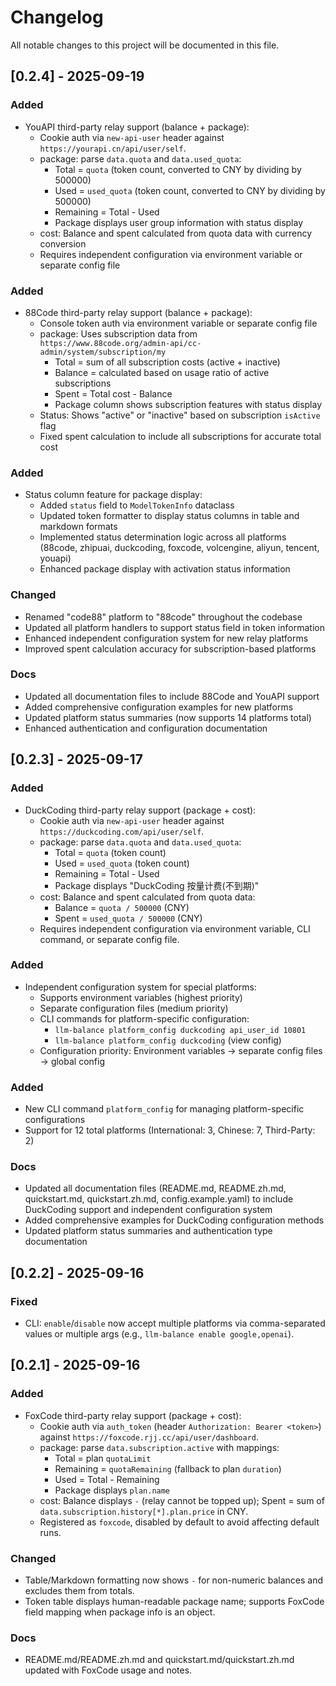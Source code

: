 # Changelog

All notable changes to this project will be documented in this file.

## [0.2.4] - 2025-09-19

### Added
- YouAPI third-party relay support (balance + package):
  - Cookie auth via `new-api-user` header against `https://yourapi.cn/api/user/self`.
  - package: parse `data.quota` and `data.used_quota`:
    - Total = `quota` (token count, converted to CNY by dividing by 500000)
    - Used = `used_quota` (token count, converted to CNY by dividing by 500000)
    - Remaining = Total - Used
    - Package displays user group information with status display
  - cost: Balance and spent calculated from quota data with currency conversion
  - Requires independent configuration via environment variable or separate config file

### Added
- 88Code third-party relay support (balance + package):
  - Console token auth via environment variable or separate config file
  - package: Uses subscription data from `https://www.88code.org/admin-api/cc-admin/system/subscription/my`
    - Total = sum of all subscription costs (active + inactive)
    - Balance = calculated based on usage ratio of active subscriptions
    - Spent = Total cost - Balance
    - Package column shows subscription features with status display
  - Status: Shows "active" or "inactive" based on subscription `isActive` flag
  - Fixed spent calculation to include all subscriptions for accurate total cost

### Added
- Status column feature for package display:
  - Added `status` field to `ModelTokenInfo` dataclass
  - Updated token formatter to display status columns in table and markdown formats
  - Implemented status determination logic across all platforms (88code, zhipuai, duckcoding, foxcode, volcengine, aliyun, tencent, youapi)
  - Enhanced package display with activation status information

### Changed
- Renamed "code88" platform to "88code" throughout the codebase
- Updated all platform handlers to support status field in token information
- Enhanced independent configuration system for new relay platforms
- Improved spent calculation accuracy for subscription-based platforms

### Docs
- Updated all documentation files to include 88Code and YouAPI support
- Added comprehensive configuration examples for new platforms
- Updated platform status summaries (now supports 14 platforms total)
- Enhanced authentication and configuration documentation

## [0.2.3] - 2025-09-17

### Added
- DuckCoding third-party relay support (package + cost):
  - Cookie auth via `new-api-user` header against `https://duckcoding.com/api/user/self`.
  - package: parse `data.quota` and `data.used_quota`:
    - Total = `quota` (token count)
    - Used = `used_quota` (token count)
    - Remaining = Total - Used
    - Package displays "DuckCoding 按量计费(不到期)"
  - cost: Balance and spent calculated from quota data:
    - Balance = `quota / 500000` (CNY)
    - Spent = `used_quota / 500000` (CNY)
  - Requires independent configuration via environment variable, CLI command, or separate config file.

### Added
- Independent configuration system for special platforms:
  - Supports environment variables (highest priority)
  - Separate configuration files (medium priority)
  - CLI commands for platform-specific configuration:
    - `llm-balance platform_config duckcoding api_user_id 10801`
    - `llm-balance platform_config duckcoding` (view config)
  - Configuration priority: Environment variables → separate config files → global config

### Added
- New CLI command `platform_config` for managing platform-specific configurations
- Support for 12 total platforms (International: 3, Chinese: 7, Third-Party: 2)

### Docs
- Updated all documentation files (README.md, README.zh.md, quickstart.md, quickstart.zh.md, config.example.yaml) to include DuckCoding support and independent configuration system
- Added comprehensive examples for DuckCoding configuration methods
- Updated platform status summaries and authentication type documentation

## [0.2.2] - 2025-09-16

### Fixed
- CLI: `enable`/`disable` now accept multiple platforms via comma-separated values or multiple args (e.g., `llm-balance enable google,openai`).

## [0.2.1] - 2025-09-16

### Added
- FoxCode third-party relay support (package + cost):
  - Cookie auth via `auth_token` (header `Authorization: Bearer <token>`) against `https://foxcode.rjj.cc/api/user/dashboard`.
  - package: parse `data.subscription.active` with mappings:
    - Total = plan `quotaLimit`
    - Remaining = `quotaRemaining` (fallback to plan `duration`)
    - Used = Total - Remaining
    - Package displays `plan.name`
  - cost: Balance displays `-` (relay cannot be topped up); Spent = sum of `data.subscription.history[*].plan.price` in CNY.
  - Registered as `foxcode`, disabled by default to avoid affecting default runs.

### Changed
- Table/Markdown formatting now shows `-` for non-numeric balances and excludes them from totals.
- Token table displays human-readable package name; supports FoxCode field mapping when package info is an object.

### Docs
- README.md/README.zh.md and quickstart.md/quickstart.zh.md updated with FoxCode usage and notes.
